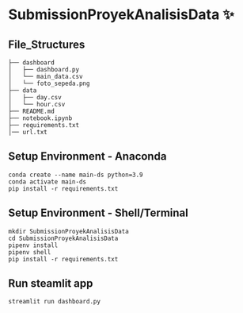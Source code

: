 # SubmissionProyekAnalisisData ✨

## File_Structures
```
├── dashboard
│   ├── dashboard.py
│   └── main_data.csv
│   └── foto_sepeda.png
├── data
│   ├── day.csv
│   └── hour.csv
├── README.md
├── notebook.ipynb
├── requirements.txt
│── url.txt
```


## Setup Environment - Anaconda
```
conda create --name main-ds python=3.9
conda activate main-ds
pip install -r requirements.txt
```


## Setup Environment - Shell/Terminal
```
mkdir SubmissionProyekAnalisisData
cd SubmissionProyekAnalisisData
pipenv install
pipenv shell
pip install -r requirements.txt
```


## Run steamlit app
```
streamlit run dashboard.py
```
